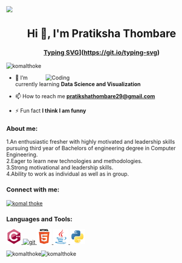 

<img align="center" src="https://github.com/KomalThoke/KomalThoke/bob/main/Image.png"></a>

<h1 align="center">Hi 👋, I'm Pratiksha Thombare</h1>
<h3 align="center">
   
[Typing SVG](https://readme-typing-svg.herokuapp.com?color=%38408AC&lines=Welcome+to+my+GitHub+Profile!;Computer+Science+Student)](https://git.io/typing-svg)

</h3>

<p align="left"> <img src="https://komarev.com/ghpvc/?username=komalthoke&label=Profile%20views&color=0e75b6&style=flat" alt="komalthoke" /> </p>
<img align="right" alt="Coding" width="400" src="https://cdn.dribbble.com/users/2646423/screenshots/5507196/computer.gif">

- 🌱 I’m currently learning **Data Science and Visualization**

- 📫 How to reach me **pratikshathombare29@gmail.com**

- ⚡ Fun fact **I think I am funny**



<h3 align="left">About me:</h3>
 
1.An enthusiastic fresher with highly motivated and leadership skills pursuing third year of Bachelors of engineering degree in Computer Engineering.<br>
2.Eager to learn new technologies and methodologies.<br>
3.Strong motivational and leadership skills.<br>
4.Ability to work as individual as well as in group.

<h3 align="left">Connect with me:</h3>
<p align="left">
<a href="https://linkedin.com/in/komal thoke" target="blank"><img align="center" src="https://raw.githubusrcontent.com/github-profile-readme-generator/master/src/images/icons/Social/linked-in-alt.svg" alt="komal thoke" height="30" width="40" /></a>
 
</p>


<h3 align="left">Languages and Tools:</h3>
<p align="left"> <a href="https://www.w3schools.com/cpp/" target="_blank" rel="noreferrer"> <img src="https://raw.githubusercontent.com/devicons/devicon/master/icons/cplusplus/cplusplus-original.svg" alt="cplusplus" width="40" height="40"/> </a> <a href="https://git-scm.com/" target="_blank" rel="noreferrer"> <img src="https://www.vectorlogo.zone/logos/git-scm/git-scm-icon.svg" alt="git" width="40" height="40"/> </a> <a href="https://www.w3.org/html/" target="_blank" rel="noreferrer"> <img src="https://raw.githubusercontent.com/devicons/devicon/master/icons/html5/html5-original-wordmark.svg" alt="html5" width="40" height="40"/> </a> <a href="https://www.java.com" target="_blank" rel="noreferrer"> <img src="https://raw.githubusercontent.com/devicons/devicon/master/icons/java/java-original.svg" alt="java" width="40" height="40"/> </a> <a href="https://www.python.org" target="_blank" rel="noreferrer"> <img src="https://raw.githubusercontent.com/devicons/devicon/master/icons/python/python-original.svg" alt="python" width="40" height="40"/> </a> </p>


<p><img align="left" src="https://github-readme-stats.vercel.app/api/top-langs?username=komalthoke&show_icons=true&locale=en&layout=compact" alt="komalthoke" /></p>

<p>&nbsp;<img align="left" src="https://github-readme-stats.vercel.app/api?username=komalthoke&show_icons=true&locale=en" alt="komalthoke" /></p>

